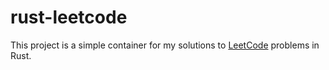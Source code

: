 # rust-leetcode

This project is a simple container for my solutions to [LeetCode](https://leetcode.com/) problems in Rust.
